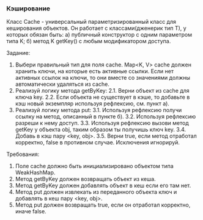 
### Кэширование

Класс Cache - универсальный параметризированный класс для кеширования объектов.
Он работает с классами(дженерик тип Т), у которых обязан быть:
а) публичный конструктор с одним параметром типа K;
б) метод K getKey() с любым модификатором доступа.

Задание:
1. Выбери правильный тип для поля cache. Map&lt;K, V&gt; cache должен хранить ключи, на которые есть активные ссылки.
Если нет активных ссылок на ключи, то они вместе со значениями должны автоматически удаляться из cache.
2. Реализуй логику метода getByKey:
2.1. Верни объект из cache для ключа key.
2.2. Если объекта не существует в кэше, то добавьте в кэш новый экземпляр используя рефлексию, см. пункт а).
3. Реализуй логику метода put:
3.1. Используя рефлексию получи ссылку на метод, описанный в пункте б).
3.2. Используя рефлексию разреши к нему доступ.
3.3. Используя рефлексию вызови метод getKey у объекта obj, таким образом ты получишь ключ key.
3.4. Добавь в кэш пару &lt;key, obj&gt;.
3.5. Верни true, если метод отработал корректно, false в противном случае. Исключения игнорируй.


Требования:
1.	Поле cache должно быть инициализировано объектом типа WeakHashMap.
2.	Метод getByKey должен возвращать объект из кеша.
3.	Метод getByKey должен добавлять объект в кеш если его там нет.
4.	Метод put должен извлекать из переданного объекта ключ и добавлять в кеш пару &lt;key, obj&gt;.
5.	Метод put должен возвращать true, если он отработал корректно, иначе false.


